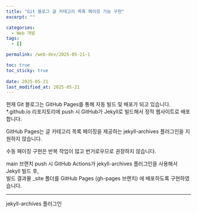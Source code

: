 ```yaml
---
title: "Git 블로그 글 카테고리 목록 페이징 기능 구현"
excerpt: ""

categories:
  - Web 개발
tags:
  - []

permalink: /web-dev/2025-05-21-1

toc: true
toc_sticky: true
 
date: 2025-05-21
last_modified_at: 2025-05-21
---
```


현재 Git 블로그는 GitHub Pages를 통해 자동 빌드 및 배포가 되고 있습니다.  
*.github.io 리포지토리에 push 시 GitHub가 Jekyll로 빌드해서 정적 웹사이트로 배포합니다.

GitHub Pages는 글 카테고리 목록 페이징을 제공하는 jekyll-archives 플러그인을 지원하지 않습니다.

수동 페이징 구현은 반복 작업이 많고 번거로우므로 권장하지 않습니다.

main 브랜치 push 시 GitHub Actions가 jekyll-archives 플러그인을 사용해서 Jekyll 빌드 후,  
빌드 결과물 _site 폴더를 GitHub Pages (gh-pages 브랜치) 에 배포하도록 구현하였습니다.

---




jekyll-archives 플러그인